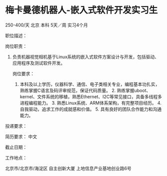 # 梅卡曼德机器人-嵌入式软件开发实习生

250-400/天 北京 本科 5天／周 实习4个月

职位描述：

岗位职责： 

1. 负责机器视觉相机基于Linux系统的嵌入式软件方案设计与开发，包括驱动、应用程序及测试软件开发。 

   岗位要求：

    1. 本科及以上学历，仪器科学、通信、电子类相关专业，编程基本功扎实，熟练掌握C语言及码评审规范，保证代码质量。 2. 熟练掌握uboot、kernel、文件系统的移植，熟悉Ethernet、I2C等常见接口，具备多线程多进程编程能力。 3. 熟悉Linux系统、ARM体系架构，有完整项目经历。 4. 自我驱动，追求工作的成就感和价值。 5. 具有良好的团队合作能力和沟通能力。

投递要求：

简历要求： 中文

截止日期：

工作地点：

北京市/北京市/海淀区 自主创新大厦 上地信息产业基地创业路6号